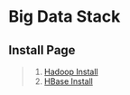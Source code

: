 #                                           Big Data Stack
## Install Page
> 1. [Hadoop Install](https://github.com/Crab2died/BigDataStack/blob/master/docs/Hadoop%E4%BC%AA%E9%9B%86%E7%BE%A4%E9%83%A8%E7%BD%B2.md)
> 2. [HBase Install](https://github.com/Crab2died/BigDataStack/blob/master/docs/HBase%E4%BC%AA%E9%9B%86%E7%BE%A4%E9%83%A8%E7%BD%B2.md)
